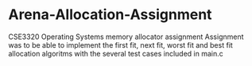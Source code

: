 # Arena-Allocation-Assignment
CSE3320 Operating Systems memory allocator assignment 
Assignment was to be able to implement the first fit, next fit, worst fit and best fit
allocation algoritms with the several test cases included in main.c
